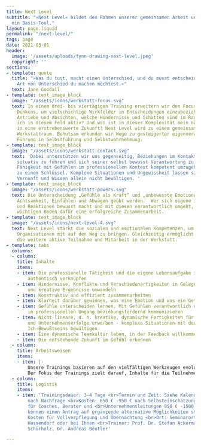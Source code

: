 ```yaml
---
title: Next Level
subtitle: "»Next Level« bildet den Rahmen unserer gemeinsamen Arbeit und ist gleichzeitig
  ein Basis-Tool."
layout: page.liquid
permalink: "/next-level/"
tags: page
date: 2021-03-01
header:
  image: '/assets/uploads/fynn-drawing-next-level.jpeg'
  copyright: ''
sections:
- template: quote
  title: "»Was du tust, macht einen Unterschied, und du musst entscheiden, welche
    Art von Unterschied du machen möchtest.«"
  text: Jane Goodall
- template: text_image_block
  image: "/assets/icons/werkstatt-focus.svg"
  text: In einem drei- bis viertägigen Training erweitern wir den Focus lösungsorientierten
    Denkens, um vielschichtige Wirkfelder in Entscheidungen einzubeziehen. Welche
    Antriebe und Absichten, welche Hindernisse und Schatten sind im Raum? Wie bin
    ich in diesem Feld aktiv? Und was ist in dieser Komplexität mein nächster Schritt
    in eine erstrebenswerte Zukunft? Next Level wird zu einem gemeinsam gestalteten
    Werkstattraum. Behutsam erkunden wir Wege zu gesteigerter eigenverantwortlicher
    Führung in Selbstführung und Selbstwahrnehmung.
- template: text_image_block
  image: "/assets/icons/werkstatt-contact.svg"
  text: 'Dabei unterstützen wir uns gegenseitig, Beziehungen im Kontakt zu gestalten,
    situativ zu führen und sich seiner selbst bewusst Verantwortung zu tragen. Die
    Fähigkeit mit Gefühlen im professionellen Kontext kompetent umzugehen wird dabei
    zu einem Schlüssel. Komplexe Situationen und Ungewissheit lassen sich heute mit
    Vernunft und Wissen allein nicht bewältigen. '
- template: text_image_block
  image: "/assets/icons/werkstatt-powers.svg"
  text: Die Unterscheidung „Gefühle als Kraft“ und „unbewusste Emotionen“ will geschult,
    Achtsamkeit, Einfühlen und Abwägen geübt werden.  Wer sich eigene innere Prozesse
    und Reaktionen bewusst macht und mit diesen verantwortlich umgeht, legt auch einen
    wichtigen Boden dafür eine erfolgreiche Zusammenarbeit.
- template: text_image_block
  image: "/assets/icons/next-level-4.svg"
  text: Next Level stärkt die sozialen und emotionalen Kompetenzen, um verantwortlichere
    Organisationen mit auf den Weg zu bringen. Gleichzeitig ermöglicht dieses Training
    die weitere aktive Teilnahme und Mitarbeit in der Werkstatt.
- template: tabs
  columns:
  - column: 
    title: Inhalte
    items:
    - item: Die professionelle Tätigkeit und die eigene Lebensaufgabe integer und
        authentisch verknüpfen
    - item: Hindernisse, Konflikte und Verschiedenartigkeiten in Gelegenheiten, Lösungen
        und kreative Ergebnisse umwandeln
    - item: Konstruktiv und effizient zusammenarbeiten
    - item: Klarheit darüber gewinnen, was eine Emotion und was ein Gefühl ist
    - item: Gefühle unterscheiden lernen. Mit Gefühlen verantwortlich und bewusst
        im professionellen Umgang beziehungsfördernd kommunizieren
    - item: Nicht-lineare, d. h. kreative, dynamische Fertigkeiten für Aufgabenerfüllung
        und Unternehmenserfolge erwerben - komplexe Situationen mit der Kraft des
        Ich-Bewußtseins bewältigen
    - item: Eine dynamische Teamkultur leben, in der Feedback willkommen ist
    - item: Die entstehende Zukunft im Gefühl erkennen
  - column: 
    title: Arbeitsweisen
    items:
    - item: |-
        Unsere Trainings basieren auf den vielfältigen Werkzeugen evolutionärer sozialer Kunst. Dazu gehören die des Possibility Managements, des Presencing Instituts und der Dialogischen Intelligenz. Erfahrenen Raumhaltenden gestalten mit den Teilnehmenden ein kokreatives Lernfeld, wofür sie ihre handlungsorientierten sozialen Techniken sowie ihre persönlichen und sozialkommunikativen Fähigkeiten einbringen.
        Der Fokus der Trainings zielt darauf, Inhalte für die Teilnehmenden erfahrbar und handhabbar zu machen. Entsprechend: 75% dynamischen Übungen und 25% Hintergrund-Kontext. Feedback und Coaching durch Teilnehmende wie Raumhalter sind elementare Bestandteile der Trainings. Wir arbeiten einzeln, paarweise, in Kleingruppen und mit der ganzen Gruppe. Die vielseitigen persönlichen Erfahrungen der Teilnehmenden werden zu einer soliden Basis um neu entdecktes für eine nachhaltige Transformation zu nutzen. Hierzu dienen auch eine Vielzahl von fortführenden Angeboten. (siehe Angebote und Kalender)
  - column: 
    title: Logistik
    items:
    - item: 'Trainingsdauer: 3-4 Tage <br>Termin und Zeit: Siehe Kalender bzw. je
        nach Nachfrage <br>Kosten: 650 € -950 € nach Selbsteinschätzung für Einzelpersonen,
        für Coaches, Berater und <br>Unternehmensleitungen 950 € -1500 €; Geringverdiener
        können einen Antrag auf ergänzende alternative Möglichkeiten stellen. Zuzüglich
        Kosten für Vollverpflegung und Übernachtung <br>Ort: Seminarort wie dem Zürnshof,
        Hassendorf oder bei Ihnen <br>Trainer: Prof. Dr. Stefan Ackermann, Dr. Marietta
        Schürholz, Dr. Andreas Beutler'

---
```

